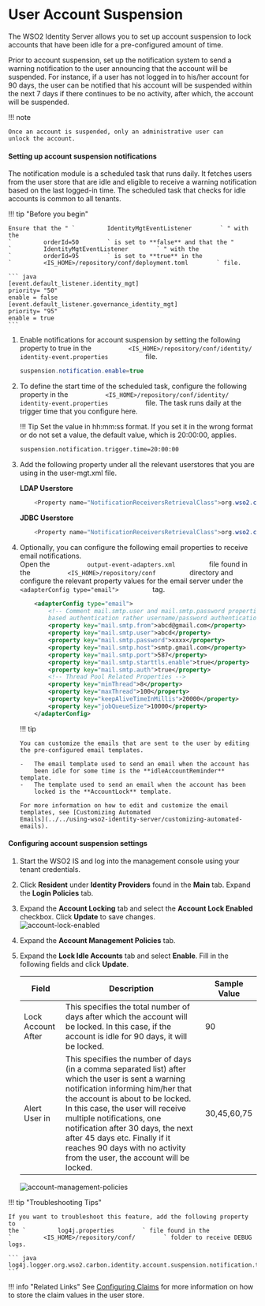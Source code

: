 # User Account Suspension

The WSO2 Identity Server allows you to set up account suspension to lock
accounts that have been idle for a pre-configured amount of time.

Prior to account suspension, set up the notification system to send a
warning notification to the user announcing that the account will be
suspended. For instance, if a user has not logged in to his/her account
for 90 days, the user can be notified that his account will be suspended
within the next 7 days if there continues to be no activity, after
which, the account will be suspended.

!!! note
    
    Once an account is suspended, only an administrative user can
    unlock the account.
    

#### Setting up account suspension notifications

The notification module is a scheduled task that runs daily. It fetches
users from the user store that are idle and eligible to receive a
warning notification based on the last logged-in time. The scheduled
task that checks for idle accounts is common to all tenants.

!!! tip "Before you begin"
    
    Ensure that the " `         IdentityMgtEventListener        ` " with the
    `         orderId=50        ` is set to **false** and that the "
    `         IdentityMgtEventListener        ` " with the
    `         orderId=95        ` is set to **true** in the
    `         <IS_HOME>/repository/conf/deployment.toml        ` file.
    
    ``` java
    [event.default_listener.identity_mgt]
    priority= "50"
    enable = false
    [event.default_listener.governance_identity_mgt]
    priority= "95" 
    enable = true
    ```

1.  Enable notifications for account suspension by setting the following
    property to true in the
    `           <IS_HOME>/repository/conf/identity/                       identity-event.properties           `
    file.

    ``` java
    suspension.notification.enable=true
    ```

2.  To define the start time of the scheduled task, configure the
    following property in the
    `           <IS_HOME>/repository/conf/identity/                       identity-event.properties           `
    file. The task runs daily at the trigger time that you configure
    here.

    !!! Tip 
        Set the value in hh:<zero-width-space>mm:<zero-width-space>ss format. If you set it in the
        wrong format or do not set a value, the default value, which is
        20:00:00, applies.

    ``` xml
    suspension.notification.trigger.time=20:00:00
    ```

3.  Add the following property under all the relevant userstores that
    you are using in the user-mgt.xml file.

    **LDAP Userstore**

    ``` java
        <Property name="NotificationReceiversRetrievalClass">org.wso2.carbon.identity.account.suspension.notification.task.ldap.LDAPNotificationReceiversRetrieval</Property>
    ```

    **JDBC Userstore**

    ``` java
        <Property name="NotificationReceiversRetrievalClass">org.wso2.carbon.identity.account.suspension.notification.task.jdbc.JDBCNotificationReceiversRetrieval</Property>
    ```

4.  Optionally, you can configure the following email properties to
    receive email notifications.  
    Open the `           output-event-adapters.xml          ` file found
    in the `           <IS_HOME>/repository/conf          ` directory
    and configure the relevant property values for the email server
    under the `           <adapterConfig type="email">          ` tag.

    ``` xml
        <adapterConfig type="email">
            <!-- Comment mail.smtp.user and mail.smtp.password properties to support connecting SMTP servers which use trust
            based authentication rather username/password authentication -->
            <property key="mail.smtp.from">abcd@gmail.com</property>
            <property key="mail.smtp.user">abcd</property>
            <property key="mail.smtp.password">xxxx</property>
            <property key="mail.smtp.host">smtp.gmail.com</property>
            <property key="mail.smtp.port">587</property>
            <property key="mail.smtp.starttls.enable">true</property>
            <property key="mail.smtp.auth">true</property>
            <!-- Thread Pool Related Properties -->
            <property key="minThread">8</property>
            <property key="maxThread">100</property>
            <property key="keepAliveTimeInMillis">20000</property>
            <property key="jobQueueSize">10000</property>
        </adapterConfig>
    ```

    !!! tip
    
        You can customize the emails that are sent to the user by editing
        the pre-configured email templates.
    
        -   The email template used to send an email when the account has
            been idle for some time is the **idleAccountReminder** template.
        -   The template used to send an email when the account has been
            locked is the **AccountLock** template.
    
        For more information on how to edit and customize the email
        templates, see [Customizing Automated
        Emails](../../using-wso2-identity-server/customizing-automated-emails).
    

#### Configuring account suspension settings

1.  Start the WSO2 IS and log into the management console using your
    tenant credentials.
2.  Click **Resident** under **Identity Providers** found in the
    **Main** tab. Expand the **Login Policies** tab.
3.  Expand the **Account Locking** tab and select the **Account Lock
    Enabled** checkbox. Click **Update** to save changes.  
    ![account-lock-enabled](../../assets/img/using-wso2-identity-server/account-lock-enabled.png)
    
4.  Expand the **Account Management Policies** tab.

5.  Expand the **Lock Idle Accounts** tab and select **Enable**. Fill
    in the following fields and click **Update**.

    | Field              | Description                                                                                                                                                                                                                                                                                                                                                                                   | Sample Value |
    |--------------------|-----------------------------------------------------------------------------------------------------------------------------------------------------------------------------------------------------------------------------------------------------------------------------------------------------------------------------------------------------------------------------------------------|--------------|
    | Lock Account After | This specifies the total number of days after which the account will be locked. In this case, if the account is idle for 90 days, it will be locked.                                                                                                                                                                                                                                          | 90           |
    | Alert User in      | This specifies the number of days (in a comma separated list) after which the user is sent a warning notification informing him/her that the account is about to be locked. In this case, the user will receive multiple notifications, one notification after 30 days, the next after 45 days etc. Finally if it reaches 90 days with no activity from the user, the account will be locked. | 30,45,60,75  |

    ![account-management-policies](../../assets/img/using-wso2-identity-server/account-management-policies.png)

!!! tip "Troubleshooting Tips"
    
    If you want to troubleshoot this feature, add the following property to
    the `         log4j.properties        ` file found in the
    `         <IS_HOME>/repository/conf/        ` folder to receive DEBUG
    logs.
    
    ``` java
    log4j.logger.org.wso2.carbon.identity.account.suspension.notification.task=DEBUG
    ```


!!! info "Related Links"
    See [Configuring
    Claims](../../using-wso2-identity-server/configuring-claims) for more
    information on how to store the claim values in the user store.
